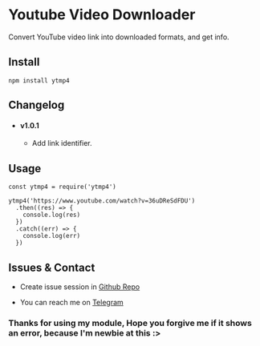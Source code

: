 # Youtube Video Downloader
Convert YouTube video link into downloaded formats, and get info.

## Install
```
npm install ytmp4
```

## Changelog
- #### v1.0.1
  - Add link identifier.

## Usage
```
const ytmp4 = require('ytmp4')

ytmp4('https://www.youtube.com/watch?v=36uDReSdFDU')
  .then((res) => {
    console.log(res)
  })
  .catch((err) => {
    console.log(err)
  })
```

## Issues & Contact
- Create issue session in [Github Repo](https://github.com/Aromakelapa/ytmp4/issues)

- You can reach me on [Telegram](https://t.me/Aromakelapa)

### Thanks for using my module, Hope you forgive me if it shows an error, because I'm newbie at this :>